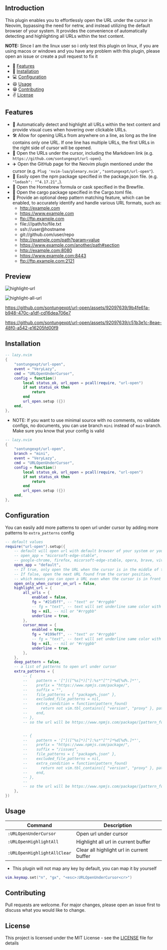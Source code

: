 ## Introduction

This plugin enables you to effortlessly open the URL under the cursor in Neovim, bypassing the need for netrw, and instead utilizing the default browser of your system.
It provides the convenience of automatically detecting and highlighting all URLs within the text content.

**NOTE:** Since I am the linux user so i only test this plugin on linux, if you
are using macos or windows and you have any problem with this plugin, please
open an issue or create a pull request to fix it

- 🚀 [Features](#features)
- 👀 [Installation](#installation)
- 💻 [Configuration](#configuration)
- 😆 [Usage](#usage)
- 😁 [Contributing](#contributing)
- ✌️ [License](#license)

<!--toc:end-->

## Features

- 🎨 Automatically detect and highlight all URLs within the text content and
  provide visual cues when hovering over clickable URLs.
- 🛠️ Allow for opening URLs from anywhere on a line, as long as the line contains only one URL.
  If one line has multiple URLs, the first URLs in the right side of cursor will be opened.
- 🎉 Open the URLs under the cursor, including the Markdown link (e.g. `https://github.com/sontungexpt/url-open`).
- ✈️ Open the GitHub page for the Neovim plugin mentioned under the cursor
  (e.g. `Plug 'nvim-lua/plenary.nvim'`, `"sontungexpt/url-open"`).
- 🍨 Easily open the npm package specified in the package.json file. (e.g. `"lodash": "^4.17.21",`).
- 🍻 Open the Homebrew formula or cask specified in the Brewfile.
- 🍕 Open the cargo package specified in the Cargo.toml file.
- 🚀 Provide an optional deep pattern matching feature,
  which can be enabled, to accurately identify and handle various URL formats, such as:
  - http://example.com
  - https://www.example.com
  - ftp://ftp.example.com
  - file:///path/to/file.txt
  - ssh://user@hostname
  - git://github.com/user/repo
  - http://example.com/path?param=value
  - https://www.example.com/another/path#section
  - http://example.com:8080
  - https://www.example.com:8443
  - ftp://ftp.example.com:2121

## Preview

![highlight-url](./docs/readme/preview1.png)

![highlight-all-url](./docs/readme/preview2.png)

https://github.com/sontungexpt/url-open/assets/92097639/9b4fe61a-b948-470c-a1df-cd16dea706e7

https://github.com/sontungexpt/url-open/assets/92097639/c51b3e1c-8eae-48f0-a542-e16205fd00f9

## Installation

```lua
-- lazy.nvim
{
    "sontungexpt/url-open",
    event = "VeryLazy",
    cmd = "URLOpenUnderCursor",
    config = function()
        local status_ok, url_open = pcall(require, "url-open")
        if not status_ok then
            return
        end
        url_open.setup ({})
    end,
},
```

- NOTE: If you want to use minimal source with no comments, no validate configs, no documents,
  you can use branch `mini` instead of `main` branch. Make sure you know that your config is valid

```lua
-- lazy.nvim
{
    "sontungexpt/url-open",
    branch = "mini",
    event = "VeryLazy",
    cmd = "URLOpenUnderCursor",
    config = function()
        local status_ok, url_open = pcall(require, "url-open")
        if not status_ok then
            return
        end
        url_open.setup ({})
    end,
},
```

## Configuration

You can easily add more patterns to open url under cursor by adding more patterns to `extra_patterns` config

```lua
-- default values
require("url-open").setup({
    -- default will open url with default browser of your system or you can choose your browser like this
    -- open_app = "micorsoft-edge-stable",
    -- google-chrome, firefox, micorsoft-edge-stable, opera, brave, vivaldi
    open_app = "default",
    -- If true, only open the URL when the cursor is in the middle of the URL.
    -- If false, open the next URL found from the cursor position,
    -- which means you can open a URL even when the cursor is in front of the URL or in the middle of the URL.
    open_only_when_cursor_on_url = false,
    highlight_url = {
        all_urls = {
            enabled = false,
            fg = "#21d5ff", -- "text" or "#rrggbb"
            -- fg = "text", -- text will set underline same color with text
            bg = nil, -- nil or "#rrggbb"
            underline = true,
        },
        cursor_move = {
            enabled = true,
            fg = "#199eff", -- "text" or "#rrggbb"
            -- fg = "text", -- text will set underline same color with text
            bg = nil, -- nil or "#rrggbb"
            underline = true,
        },
    },
    deep_pattern = false,
    -- a list of patterns to open url under cursor
    extra_patterns = {
        -- {
        -- 	  pattern = '["]([^%s]*)["]:%s*"[^"]*%d[%d%.]*"',
        -- 	  prefix = "https://www.npmjs.com/package/",
        -- 	  suffix = "",
        -- 	  file_patterns = { "package%.json" },
        -- 	  excluded_file_patterns = nil,
        -- 	  extra_condition = function(pattern_found)
        -- 	    return not vim.tbl_contains({ "version", "proxy" }, pattern_found)
        -- 	  end,
        -- },
		-- so the url will be https://www.npmjs.com/package/[pattern_found]


        -- {
        -- 	  pattern = '["]([^%s]*)["]:%s*"[^"]*%d[%d%.]*"',
        -- 	  prefix = "https://www.npmjs.com/package/",
        -- 	  suffix = "/issues",
        -- 	  file_patterns = { "package%.json" },
        -- 	  excluded_file_patterns = nil,
        -- 	  extra_condition = function(pattern_found)
        -- 	    return not vim.tbl_contains({ "version", "proxy" }, pattern_found)
        -- 	  end,
        -- },
		--
		-- so the url will be https://www.npmjs.com/package/[pattern_found]/issues
    },
})
```

## Usage

| **Command**                 | **Description**                           |
| --------------------------- | ----------------------------------------- |
| `:URLOpenUnderCursor`       | Open url under cursor                     |
| `:URLOpenHighlightAll`      | Highlight all url in current buffer       |
| `:URLOpenHighlightAllClear` | Clear all highlight url in current buffer |

- This plugin will not map any key by default, you can map it by yourself

```lua
vim.keymap.set("n", "gx", "<esc>:URLOpenUnderCursor<cr>")
```

## Contributing

Pull requests are welcome. For major changes, please open an issue first to discuss what you would like to change.

## License

This project is licensed under the MIT License - see the [LICENSE](LICENSE) file for details
